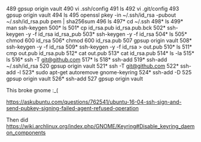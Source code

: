   489  gpsup origin vault
  490  vi .ssh/config
  491  ls
  492  vi .git/config
  493  gpsup origin vault
  494  ls
  495  openssl pkey -in ~/.ssh/id_rsa -pubout ~/.ssh/id_rsa.pub pem | sha256sum
  496  ls
  497* cd ~/.ssh
  498* ls
  499* man ssh-keygen
  500* ls
  501* cp id_rsa.pub id_rsa.pub.bck
  502* ssh-keygen -y -f id_rsa id_rsa_pub
  503* ssh-keygen -y -f id_rsa
  504* ls
  505* chmod 600 id_rsa
  506* chmod 600 id_rsa.pub
  507  gpsup origin vault
  508* ssh-keygen -y -f id_rsa
  509* ssh-keygen -y -f id_rsa > out.pub
  510* ls
  511* cmp out.pub id_rsa.pub
  512* cat out.pub
  513* cat id_rsa.pub
  514* ls -la
  515* ls
  516* ssh -T git@github.com
  517* ls
  518* ssh-add
  519* ssh-add ~/.ssh/id_rsa
  520  gpsup origin vault
  521* ssh -T git@github.com
  522* ssh-add -l
  523* sudo apt-get autoremove gnome-keyring
  524* ssh-add -D
  525  gpsup origin vault
  526* ssh-add
  527  gpsup origin vault

This broke gnome :_(

https://askubuntu.com/questions/762541/ubuntu-16-04-ssh-sign-and-send-pubkey-signing-failed-agent-refused-operation

Then did
https://wiki.archlinux.org/index.php/GNOME/Keyring#Disable_keyring_daemon_components
